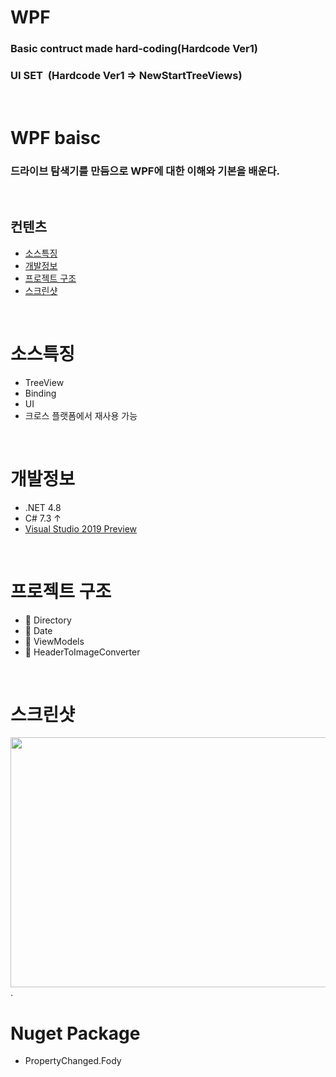 # WPF
### Basic contruct made hard-coding(Hardcode Ver1)
### UI SET &nbsp;(Hardcode Ver1 => NewStartTreeViews)
<br />    

# WPF baisc
### 드라이브 탐색기를 만듬으로 WPF에 대한 이해와 기본을 배운다.         
<br />    

 ## 컨텐츠
- [소스특징](#소스특징)
- [개발정보](#개발정보)
- [프로젝트 구조](#프로젝트-구조)
- [스크린샷](#스크린샷)             
<br />

# 소스특징
* TreeView
* Binding
* UI
* 크로스 플랫폼에서 재사용 가능
<br />

# 개발정보
* .NET 4.8
* C# 7.3 ↑
* [Visual Studio 2019 Preview](https://docs.microsoft.com/ko-kr/visualstudio/releases/2019/release-notes)
<br />

# 프로젝트 구조
* 📁 Directory
* 📁 Date
* 📁 ViewModels
* 📁 HeaderToImageConverter
<br />

# 스크린샷
<img src=https://user-images.githubusercontent.com/90036120/159855380-1c357214-b05f-449a-a43d-4ceaa9a1fcee.JPG width="750" height="400"/>.
<br />

# Nuget Package
* PropertyChanged.Fody




